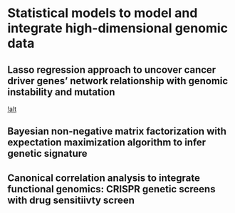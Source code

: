 # Statistical models to model and integrate high-dimensional genomic data 

## Lasso regression approach to uncover cancer driver genes’ network relationship with genomic instability and mutation
[!alt](https://github.com/estelleyao0530/Statistical-modeling/tree/main/Figure)

## Bayesian non-negative matrix factorization with expectation maximization algorithm to infer genetic signature 

## Canonical correlation analysis to integrate functional genomics: CRISPR genetic screens with drug sensitiivty screen
